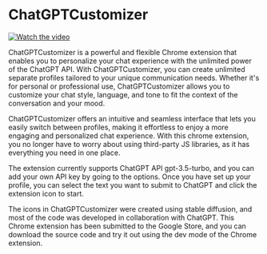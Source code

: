 # ChatGPTCustomizer
[![Watch the video](https://img.youtube.com/vi/-5CLL7Quhjc/maxresdefault.jpg)]([https://youtu.be/-5CLL7Quhjc])

ChatGPTCustomizer is a powerful and flexible Chrome extension that enables you to personalize your chat experience with the unlimited power of the ChatGPT API. With ChatGPTCustomizer, you can create unlimited separate profiles tailored to your unique communication needs. Whether it's for personal or professional use, ChatGPTCustomizer allows you to customize your chat style, language, and tone to fit the context of the conversation and your mood.

ChatGPTCustomizer offers an intuitive and seamless interface that lets you easily switch between profiles, making it effortless to enjoy a more engaging and personalized chat experience. With this chrome extension, you no longer have to worry about using third-party JS libraries, as it has everything you need in one place.

The extension currently supports ChatGPT API gpt-3.5-turbo, and you can add your own API key by going to the options. Once you have set up your profile, you can select the text you want to submit to ChatGPT and click the extension icon to start.

The icons in ChatGPTCustomizer were created using stable diffusion, and most of the code was developed in collaboration with ChatGPT. This Chrome extension has been submitted to the Google Store, and you can download the source code and try it out using the dev mode of the Chrome extension.
